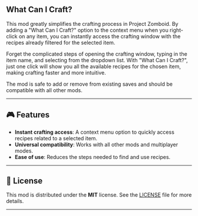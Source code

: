## What Can I Craft?

This mod greatly simplifies the crafting process in Project Zomboid. By adding a "What Can I Craft?" option to the context menu when you right-click on any item, you can instantly access the crafting window with the recipes already filtered for the selected item.

Forget the complicated steps of opening the crafting window, typing in the item name, and selecting from the dropdown list. With "What Can I Craft?", just one click will show you all the available recipes for the chosen item, making crafting faster and more intuitive.

The mod is safe to add or remove from existing saves and should be compatible with all other mods.

---

## 🎮 Features

- **Instant crafting access**: A context menu option to quickly access recipes related to a selected item.
- **Universal compatibility**: Works with all other mods and multiplayer modes.
- **Ease of use**: Reduces the steps needed to find and use recipes.

---

## 📜 License

This mod is distributed under the **MIT** license. See the [LICENSE](LICENSE) file for more details.

---

